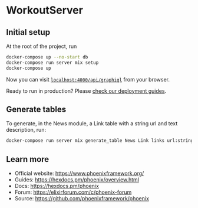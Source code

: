 # WorkoutServer

## Initial setup

At the root of the project, run

```bash
docker-compose up --no-start db
docker-compose run server mix setup
docker-compose up
```

Now you can visit [`localhost:4000/api/graphiql`](http://localhost:4000/api/graphiql) from your browser.

Ready to run in production? Please [check our deployment guides](https://hexdocs.pm/phoenix/deployment.html).

## Generate tables

To generate, in the News module, a Link table with a string url and text description, run:

```bash
docker-compose run server mix generate_table News Link links url:string description:text
```

## Learn more

- Official website: https://www.phoenixframework.org/
- Guides: https://hexdocs.pm/phoenix/overview.html
- Docs: https://hexdocs.pm/phoenix
- Forum: https://elixirforum.com/c/phoenix-forum
- Source: https://github.com/phoenixframework/phoenix
